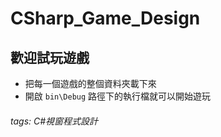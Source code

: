 
# CSharp_Game_Design

## 歡迎試玩遊戲
* 把每一個遊戲的整個資料夾載下來
* 開啟 `bin\Debug` 路徑下的執行檔就可以開始遊玩

###### tags: C#視窗程式設計